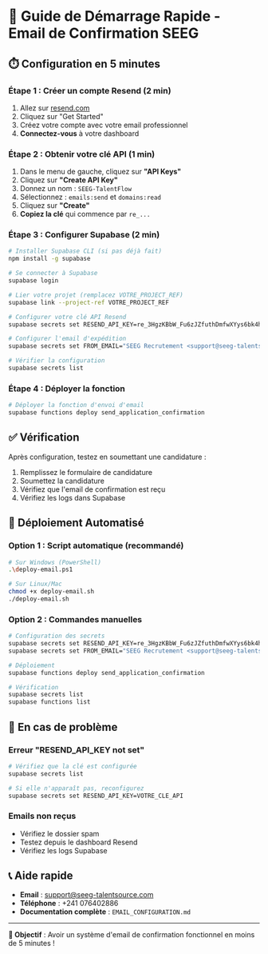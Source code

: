 # 🚀 Guide de Démarrage Rapide - Email de Confirmation SEEG

## ⏱️ **Configuration en 5 minutes**

### **Étape 1 : Créer un compte Resend (2 min)**
1. Allez sur [resend.com](https://resend.com)
2. Cliquez sur "Get Started"
3. Créez votre compte avec votre email professionnel
4. **Connectez-vous** à votre dashboard

### **Étape 2 : Obtenir votre clé API (1 min)**
1. Dans le menu de gauche, cliquez sur **"API Keys"**
2. Cliquez sur **"Create API Key"**
3. Donnez un nom : `SEEG-TalentFlow`
4. Sélectionnez : `emails:send` et `domains:read`
5. Cliquez sur **"Create"**
6. **Copiez la clé** qui commence par `re_...`

### **Étape 3 : Configurer Supabase (2 min)**
```bash
# Installer Supabase CLI (si pas déjà fait)
npm install -g supabase

# Se connecter à Supabase
supabase login

# Lier votre projet (remplacez VOTRE_PROJECT_REF)
supabase link --project-ref VOTRE_PROJECT_REF

# Configurer votre clé API Resend
supabase secrets set RESEND_API_KEY=re_3HgzKBbW_Fu6zJZfuthDmfwXYys6bk4hK

# Configurer l'email d'expédition
supabase secrets set FROM_EMAIL="SEEG Recrutement <support@seeg-talentsource.com>"

# Vérifier la configuration
supabase secrets list
```

### **Étape 4 : Déployer la fonction**
```bash
# Déployer la fonction d'envoi d'email
supabase functions deploy send_application_confirmation
```

## ✅ **Vérification**

Après configuration, testez en soumettant une candidature :
1. Remplissez le formulaire de candidature
2. Soumettez la candidature
3. Vérifiez que l'email de confirmation est reçu
4. Vérifiez les logs dans Supabase

## 🚀 **Déploiement Automatisé**

### **Option 1 : Script automatique (recommandé)**
```bash
# Sur Windows (PowerShell)
.\deploy-email.ps1

# Sur Linux/Mac
chmod +x deploy-email.sh
./deploy-email.sh
```

### **Option 2 : Commandes manuelles**
```bash
# Configuration des secrets
supabase secrets set RESEND_API_KEY=re_3HgzKBbW_Fu6zJZfuthDmfwXYys6bk4hK
supabase secrets set FROM_EMAIL="SEEG Recrutement <support@seeg-talentsource.com>"

# Déploiement
supabase functions deploy send_application_confirmation

# Vérification
supabase secrets list
supabase functions list
```

## 🔧 **En cas de problème**

### **Erreur "RESEND_API_KEY not set"**
```bash
# Vérifiez que la clé est configurée
supabase secrets list

# Si elle n'apparaît pas, reconfigurez
supabase secrets set RESEND_API_KEY=VOTRE_CLE_API
```

### **Emails non reçus**
- Vérifiez le dossier spam
- Testez depuis le dashboard Resend
- Vérifiez les logs Supabase

## 📞 **Aide rapide**

- **Email** : support@seeg-talentsource.com
- **Téléphone** : +241 076402886
- **Documentation complète** : `EMAIL_CONFIGURATION.md`

---

**🎯 Objectif** : Avoir un système d'email de confirmation fonctionnel en moins de 5 minutes !
